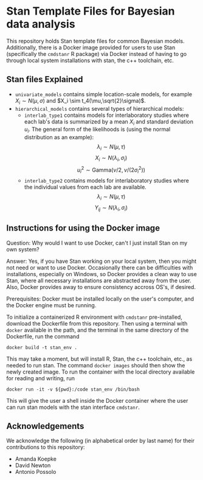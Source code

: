 # Stan Template Files for Bayesian data analysis

This repository holds Stan template files for common Bayesian models. Additionally, there is a Docker image provided for users to use Stan (specifically the `cmdstanr` R package) via Docker instead of having to go through local system installations with stan, the c++ toolchain, etc.

## Stan files Explained

* `univariate_models` contains simple location-scale models, for example $X_i \sim N(\mu,\sigma)$ and $X_i \sim t_4(\mu,\sqrt{2}\sigma)$.
* `hierarchical_models` contains several types of hierarchical models:
  * `interlab_type1` contains models for interlaboratory studies where each lab's data is summarized by a mean $X_i$ and standard deviation $u_i$. The general form of the likelihoods is (using the normal distribution as an example):
$$\lambda_i \sim N(\mu, \tau)$$ 
$$X_i \sim N(\lambda_i,\sigma_i)$$
$$u_i^2 \sim \text{Gamma}(\nu/2,\nu/(2\sigma_i^2) )$$
  * `interlab_type2` contains models for interlaboratory studies where the individual values from each lab are available. 
$$\lambda_i \sim N(\mu, \tau)$$ 
$$Y_{ij} \sim N(\lambda_i,\sigma_i)$$

## Instructions for using the Docker image

Question: Why would I want to use Docker, can't I just install Stan on my own system? 

Answer: Yes, if you have Stan working on your local system, then you might not need or want to use Docker. Occasionally there can be difficulties with installations, especially on Windows, so Docker provides a clean way to use Stan, where all necessary installations are abstracted away from the user. Also, Docker provides away to ensure consistency accross OS's, if desired.

Prerequisites: Docker must be installed locally on the user's computer, and the Docker engine must be running.

To initialize a containerized R environment with `cmdstanr` pre-installed, download the Dockerfile from this repository. Then using a terminal with `docker` available in the path, and the terminal in the same directory of the Dockerfile, run the command
```
docker build -t stan_env .
```
This may take a moment, but will install R, Stan, the c++ toolchain, etc., as needed to run stan. The command `docker images` should then show the newly created image. To run the container with the local directory available for reading and writing, run
```
docker run -it -v ${pwd}:/code stan_env /bin/bash
```
This will give the user a shell inside the Docker container where the user can run stan models with the stan interface `cmdstanr`.

## Acknowledgements
We acknowledge the following (in alphabetical order by last name) for their contributions to this repository: 
* Amanda Koepke
* David Newton
* Antonio Possolo
